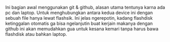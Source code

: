 Ini bagian awal menggunakan git & github, alasan utama tentunya karna ada pc dan laptop.
Untuk menghubungkan antara kedua device ini dengan sebuah file hanya lewat flashsik.
Ini jelas ngerepotin, kadang flashdisk ketinggalan otomatis ga bisa ngelanjutin buat kerjain
makanya dengan github ini akan memudahkan gua untuk kesana kemari tanpa harus bawa flashdisk atau bahkan laptop.
